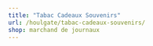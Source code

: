 ```yaml
---
title: "Tabac Cadeaux Souvenirs"
url: /houlgate/tabac-cadeaux-souvenirs/
shop: marchand de journaux
---
```

